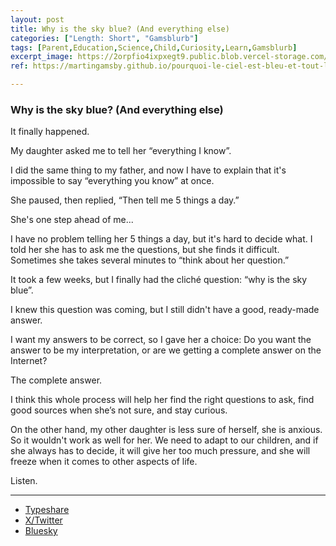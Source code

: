 ```yaml
---
layout: post
title: Why is the sky blue? (And everything else)
categories: ["Length: Short", "Gamsblurb"]
tags: [Parent,Education,Science,Child,Curiosity,Learn,Gamsblurb]
excerpt_image: https://2orpfio4ixpxegt9.public.blob.vercel-storage.com/blogPost/cm0u0tmff002sl80clnfj5xm9/preview-image-BgyQ2Qh1IFY8Ch5ekAXLcLH5mL0gpB.jpg
ref: https://martingamsby.github.io/pourquoi-le-ciel-est-bleu-et-tout-le-reste

---
```


### **Why is the sky blue? (And everything else)**

It finally happened.

My daughter asked me to tell her “everything I know”.

I did the same thing to my father, and now I have to explain that it's impossible to say “everything you know” at once.

She paused, then replied, “Then tell me 5 things a day.”

She's one step ahead of me...

I have no problem telling her 5 things a day, but it's hard to decide what. I told her she has to ask me the questions, but she finds it difficult. Sometimes she takes several minutes to “think about her question.”

It took a few weeks, but I finally had the cliché question: “why is the sky blue”.

I knew this question was coming, but I still didn't have a good, ready-made answer.

I want my answers to be correct, so I gave her a choice: Do you want the answer to be my interpretation, or are we getting a complete answer on the Internet?

The complete answer.

I think this whole process will help her find the right questions to ask, find good sources when she’s not sure, and stay curious.

On the other hand, my other daughter is less sure of herself, she is anxious. So it wouldn't work as well for her. We need to adapt to our children, and if she always has to decide, it will give her too much pressure, and she will freeze when it comes to other aspects of life.

Listen.

---

- [Typeshare](https://typeshare.co/martingamsby/posts/why-is-the-sky-blue-and-everything-else)
- [X/Twitter](https://x.com/Martin_Gamsby/status/1847646873022058993)
- [Bluesky](https://bsky.app/profile/martingamsby.bsky.social/post/3l6uopjpfb42r)

